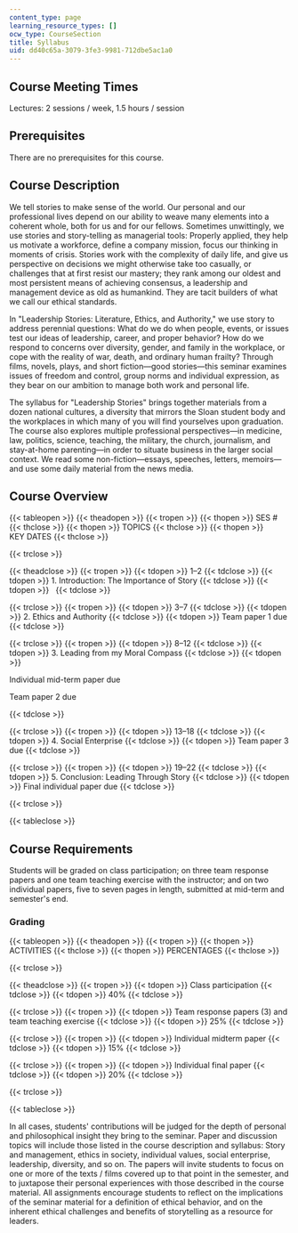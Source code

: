 ```yaml
---
content_type: page
learning_resource_types: []
ocw_type: CourseSection
title: Syllabus
uid: dd40c65a-3079-3fe3-9981-712dbe5ac1a0
---
```


Course Meeting Times
--------------------

Lectures: 2 sessions / week, 1.5 hours / session

Prerequisites
-------------

There are no prerequisites for this course.

Course Description
------------------

We tell stories to make sense of the world. Our personal and our professional lives depend on our ability to weave many elements into a coherent whole, both for us and for our fellows. Sometimes unwittingly, we use stories and story-telling as managerial tools: Properly applied, they help us motivate a workforce, define a company mission, focus our thinking in moments of crisis. Stories work with the complexity of daily life, and give us perspective on decisions we might otherwise take too casually, or challenges that at first resist our mastery; they rank among our oldest and most persistent means of achieving consensus, a leadership and management device as old as humankind. They are tacit builders of what we call our ethical standards.

In "Leadership Stories: Literature, Ethics, and Authority," we use story to address perennial questions: What do we do when people, events, or issues test our ideas of leadership, career, and proper behavior? How do we respond to concerns over diversity, gender, and family in the workplace, or cope with the reality of war, death, and ordinary human frailty? Through films, novels, plays, and short fiction—good stories—this seminar examines issues of freedom and control, group norms and individual expression, as they bear on our ambition to manage both work and personal life.

The syllabus for "Leadership Stories" brings together materials from a dozen national cultures, a diversity that mirrors the Sloan student body and the workplaces in which many of you will find yourselves upon graduation. The course also explores multiple professional perspectives—in medicine, law, politics, science, teaching, the military, the church, journalism, and stay-at-home parenting—in order to situate business in the larger social context. We read some non-fiction—essays, speeches, letters, memoirs—and use some daily material from the news media.

Course Overview
---------------

{{< tableopen >}}
{{< theadopen >}}
{{< tropen >}}
{{< thopen >}}
SES #
{{< thclose >}}
{{< thopen >}}
TOPICS
{{< thclose >}}
{{< thopen >}}
KEY DATES
{{< thclose >}}

{{< trclose >}}

{{< theadclose >}}
{{< tropen >}}
{{< tdopen >}}
1–2
{{< tdclose >}}
{{< tdopen >}}
1\. Introduction: The Importance of Story
{{< tdclose >}}
{{< tdopen >}}
 
{{< tdclose >}}

{{< trclose >}}
{{< tropen >}}
{{< tdopen >}}
3–7
{{< tdclose >}}
{{< tdopen >}}
2\. Ethics and Authority
{{< tdclose >}}
{{< tdopen >}}
Team paper 1 due
{{< tdclose >}}

{{< trclose >}}
{{< tropen >}}
{{< tdopen >}}
8–12
{{< tdclose >}}
{{< tdopen >}}
3\. Leading from my Moral Compass
{{< tdclose >}}
{{< tdopen >}}


Individual mid-term paper due

Team paper 2 due


{{< tdclose >}}

{{< trclose >}}
{{< tropen >}}
{{< tdopen >}}
13–18
{{< tdclose >}}
{{< tdopen >}}
4\. Social Enterprise
{{< tdclose >}}
{{< tdopen >}}
Team paper 3 due
{{< tdclose >}}

{{< trclose >}}
{{< tropen >}}
{{< tdopen >}}
19–22
{{< tdclose >}}
{{< tdopen >}}
5\. Conclusion: Leading Through Story
{{< tdclose >}}
{{< tdopen >}}
Final individual paper due
{{< tdclose >}}

{{< trclose >}}

{{< tableclose >}}

Course Requirements
-------------------

Students will be graded on class participation; on three team response papers and one team teaching exercise with the instructor; and on two individual papers, five to seven pages in length, submitted at mid-term and semester's end.

### Grading

{{< tableopen >}}
{{< theadopen >}}
{{< tropen >}}
{{< thopen >}}
ACTIVITIES
{{< thclose >}}
{{< thopen >}}
PERCENTAGES
{{< thclose >}}

{{< trclose >}}

{{< theadclose >}}
{{< tropen >}}
{{< tdopen >}}
Class participation
{{< tdclose >}}
{{< tdopen >}}
40%
{{< tdclose >}}

{{< trclose >}}
{{< tropen >}}
{{< tdopen >}}
Team response papers (3) and team teaching exercise
{{< tdclose >}}
{{< tdopen >}}
25%
{{< tdclose >}}

{{< trclose >}}
{{< tropen >}}
{{< tdopen >}}
Individual midterm paper
{{< tdclose >}}
{{< tdopen >}}
15%
{{< tdclose >}}

{{< trclose >}}
{{< tropen >}}
{{< tdopen >}}
Individual final paper
{{< tdclose >}}
{{< tdopen >}}
20%
{{< tdclose >}}

{{< trclose >}}

{{< tableclose >}}

In all cases, students' contributions will be judged for the depth of personal and philosophical insight they bring to the seminar. Paper and discussion topics will include those listed in the course description and syllabus: Story and management, ethics in society, individual values, social enterprise, leadership, diversity, and so on. The papers will invite students to focus on one or more of the texts / films covered up to that point in the semester, and to juxtapose their personal experiences with those described in the course material. All assignments encourage students to reflect on the implications of the seminar material for a definition of ethical behavior, and on the inherent ethical challenges and benefits of storytelling as a resource for leaders.